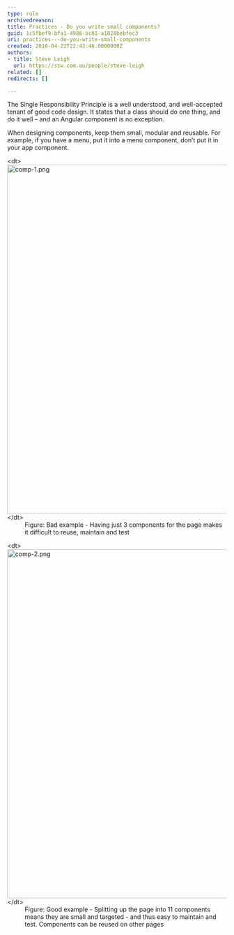 ```yaml
---
type: rule
archivedreason: 
title: Practices - Do you write small components?
guid: 1c5fbef9-bfa1-4986-bc81-a1028bebfec3
uri: practices---do-you-write-small-components
created: 2016-04-22T22:43:46.0000000Z
authors:
- title: Steve Leigh
  url: https://ssw.com.au/people/steve-leigh
related: []
redirects: []

---
```


The Single Responsibility Principle is a well understood, and well-accepted tenant of good code design.  It states that a class should do one thing, and do it well – and an Angular component is no exception.

When designing components, keep them small, modular and reusable. For example, if you have a menu, put it into a menu component, don’t put it in your app component.

<!--endintro-->
<dl class="badImage">&lt;dt&gt;<img src="comp-1.png" alt="comp-1.png" style="width:800px;">&lt;/dt&gt;<dd>Figure: Bad example - Having just 3 components for the page makes it difficult to reuse, maintain and test<br></dd></dl><dl class="goodImage">&lt;dt&gt;<img src="comp-2.png" alt="comp-2.png" style="width:800px;">&lt;/dt&gt;<dd>Figure: Good example - Splitting up the page into 11 components means they are small and targeted - and thus easy to maintain and test. Components can be reused on other pages</dd></dl>
